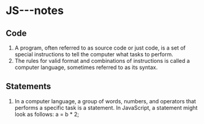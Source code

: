 # JS---notes

## Code
1. A program, often referred to as source code or just code, is a set of special instructions to tell the computer what tasks to perform. 
2. The rules for valid format and combinations of instructions is called a computer language, sometimes referred to as its syntax.

## Statements
1. In a computer language, a group of words, numbers, and operators that performs a specific task is a statement. In JavaScript, a statement might look as follows:
a = b * 2;
